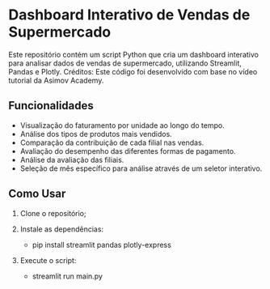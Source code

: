 # Dashboard Interativo de Vendas de Supermercado

Este repositório contém um script Python que cria um dashboard interativo para analisar dados de vendas de supermercado, utilizando Streamlit, Pandas e Plotly.
Créditos: Este código foi desenvolvido com base no vídeo tutorial da Asimov Academy.

## Funcionalidades

- Visualização do faturamento por unidade ao longo do tempo.
- Análise dos tipos de produtos mais vendidos.
- Comparação da contribuição de cada filial nas vendas.
- Avaliação do desempenho das diferentes formas de pagamento.
- Análise da avaliação das filiais.
- Seleção de mês específico para análise através de um seletor interativo.

## Como Usar

1. Clone o repositório;

2. Instale as dependências:
   - pip install streamlit pandas plotly-express
   
3. Execute o script:
   - streamlit run main.py
